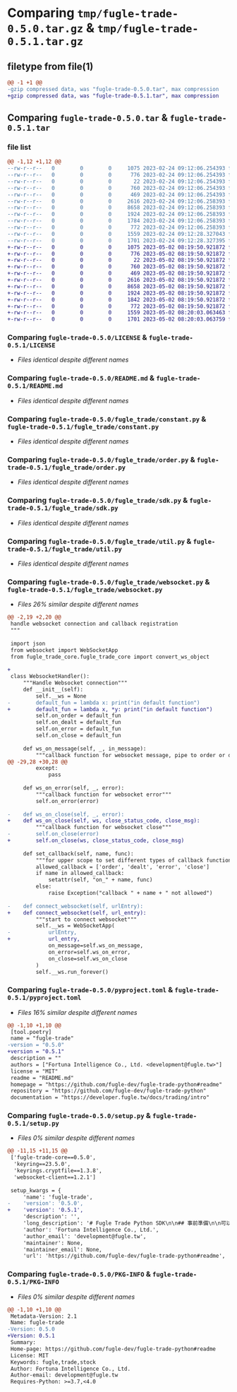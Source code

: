 # Comparing `tmp/fugle-trade-0.5.0.tar.gz` & `tmp/fugle-trade-0.5.1.tar.gz`

## filetype from file(1)

```diff
@@ -1 +1 @@
-gzip compressed data, was "fugle-trade-0.5.0.tar", max compression
+gzip compressed data, was "fugle-trade-0.5.1.tar", max compression
```

## Comparing `fugle-trade-0.5.0.tar` & `fugle-trade-0.5.1.tar`

### file list

```diff
@@ -1,12 +1,12 @@
--rw-r--r--   0        0        0     1075 2023-02-24 09:12:06.254393 fugle-trade-0.5.0/LICENSE
--rw-r--r--   0        0        0      776 2023-02-24 09:12:06.254393 fugle-trade-0.5.0/README.md
--rw-r--r--   0        0        0       22 2023-02-24 09:12:06.254393 fugle-trade-0.5.0/fugle_trade/__init__.py
--rw-r--r--   0        0        0      760 2023-02-24 09:12:06.254393 fugle-trade-0.5.0/fugle_trade/constant.py
--rw-r--r--   0        0        0      469 2023-02-24 09:12:06.254393 fugle-trade-0.5.0/fugle_trade/init.py
--rw-r--r--   0        0        0     2616 2023-02-24 09:12:06.258393 fugle-trade-0.5.0/fugle_trade/order.py
--rw-r--r--   0        0        0     8658 2023-02-24 09:12:06.258393 fugle-trade-0.5.0/fugle_trade/sdk.py
--rw-r--r--   0        0        0     1924 2023-02-24 09:12:06.258393 fugle-trade-0.5.0/fugle_trade/util.py
--rw-r--r--   0        0        0     1784 2023-02-24 09:12:06.258393 fugle-trade-0.5.0/fugle_trade/websocket.py
--rw-r--r--   0        0        0      772 2023-02-24 09:12:06.258393 fugle-trade-0.5.0/pyproject.toml
--rw-r--r--   0        0        0     1559 2023-02-24 09:12:28.327043 fugle-trade-0.5.0/setup.py
--rw-r--r--   0        0        0     1701 2023-02-24 09:12:28.327395 fugle-trade-0.5.0/PKG-INFO
+-rw-r--r--   0        0        0     1075 2023-05-02 08:19:50.921872 fugle-trade-0.5.1/LICENSE
+-rw-r--r--   0        0        0      776 2023-05-02 08:19:50.921872 fugle-trade-0.5.1/README.md
+-rw-r--r--   0        0        0       22 2023-05-02 08:19:50.921872 fugle-trade-0.5.1/fugle_trade/__init__.py
+-rw-r--r--   0        0        0      760 2023-05-02 08:19:50.921872 fugle-trade-0.5.1/fugle_trade/constant.py
+-rw-r--r--   0        0        0      469 2023-05-02 08:19:50.921872 fugle-trade-0.5.1/fugle_trade/init.py
+-rw-r--r--   0        0        0     2616 2023-05-02 08:19:50.921872 fugle-trade-0.5.1/fugle_trade/order.py
+-rw-r--r--   0        0        0     8658 2023-05-02 08:19:50.921872 fugle-trade-0.5.1/fugle_trade/sdk.py
+-rw-r--r--   0        0        0     1924 2023-05-02 08:19:50.921872 fugle-trade-0.5.1/fugle_trade/util.py
+-rw-r--r--   0        0        0     1842 2023-05-02 08:19:50.921872 fugle-trade-0.5.1/fugle_trade/websocket.py
+-rw-r--r--   0        0        0      772 2023-05-02 08:19:50.921872 fugle-trade-0.5.1/pyproject.toml
+-rw-r--r--   0        0        0     1559 2023-05-02 08:20:03.063463 fugle-trade-0.5.1/setup.py
+-rw-r--r--   0        0        0     1701 2023-05-02 08:20:03.063759 fugle-trade-0.5.1/PKG-INFO
```

### Comparing `fugle-trade-0.5.0/LICENSE` & `fugle-trade-0.5.1/LICENSE`

 * *Files identical despite different names*

### Comparing `fugle-trade-0.5.0/README.md` & `fugle-trade-0.5.1/README.md`

 * *Files identical despite different names*

### Comparing `fugle-trade-0.5.0/fugle_trade/constant.py` & `fugle-trade-0.5.1/fugle_trade/constant.py`

 * *Files identical despite different names*

### Comparing `fugle-trade-0.5.0/fugle_trade/order.py` & `fugle-trade-0.5.1/fugle_trade/order.py`

 * *Files identical despite different names*

### Comparing `fugle-trade-0.5.0/fugle_trade/sdk.py` & `fugle-trade-0.5.1/fugle_trade/sdk.py`

 * *Files identical despite different names*

### Comparing `fugle-trade-0.5.0/fugle_trade/util.py` & `fugle-trade-0.5.1/fugle_trade/util.py`

 * *Files identical despite different names*

### Comparing `fugle-trade-0.5.0/fugle_trade/websocket.py` & `fugle-trade-0.5.1/fugle_trade/websocket.py`

 * *Files 26% similar despite different names*

```diff
@@ -2,19 +2,20 @@
 handle websocket connection and callback registration
 """
 
 import json
 from websocket import WebSocketApp
 from fugle_trade_core.fugle_trade_core import convert_ws_object
 
+
 class WebsocketHandler():
     """Handle Websocket connection"""
     def __init__(self):
         self.__ws = None
-        default_fun = lambda x: print("in default function")
+        default_fun = lambda x, *y: print("in default function")
         self.on_order = default_fun
         self.on_dealt = default_fun
         self.on_error = default_fun
         self.on_close = default_fun
 
     def ws_on_message(self, _, in_message):
         """callback function for websocket message, pipe to order or dealt
@@ -29,28 +30,28 @@
         except:
             pass
 
     def ws_on_error(self, _, error):
         """callback function for websocket error"""
         self.on_error(error)
 
-    def ws_on_close(self, _, error):
+    def ws_on_close(self, ws, close_status_code, close_msg):
         """callback function for websocket close"""
-        self.on_close(error)
+        self.on_close(ws, close_status_code, close_msg)
 
     def set_callback(self, name, func):
         """for upper scope to set different types of callback function"""
         allowed_callback = ['order', 'dealt', 'error', 'close']
         if name in allowed_callback:
             setattr(self, "on_" + name, func)
         else:
             raise Exception("callback " + name + " not allowed")
 
-    def connect_websocket(self, urlEntry):
+    def connect_websocket(self, url_entry):
         """start to connect websocket"""
         self.__ws = WebSocketApp(
-            urlEntry,
+            url_entry,
             on_message=self.ws_on_message,
             on_error=self.ws_on_error,
             on_close=self.ws_on_close
         )
         self.__ws.run_forever()
```

### Comparing `fugle-trade-0.5.0/pyproject.toml` & `fugle-trade-0.5.1/pyproject.toml`

 * *Files 16% similar despite different names*

```diff
@@ -1,10 +1,10 @@
 [tool.poetry]
 name = "fugle-trade"
-version = "0.5.0"
+version = "0.5.1"
 description = ""
 authors = ["Fortuna Intelligence Co., Ltd. <development@fugle.tw>"]
 license = "MIT"
 readme = "README.md"
 homepage = "https://github.com/fugle-dev/fugle-trade-python#readme"
 repository = "https://github.com/fugle-dev/fugle-trade-python"
 documentation = "https://developer.fugle.tw/docs/trading/intro"
```

### Comparing `fugle-trade-0.5.0/setup.py` & `fugle-trade-0.5.1/setup.py`

 * *Files 0% similar despite different names*

```diff
@@ -11,15 +11,15 @@
 ['fugle-trade-core==0.5.0',
  'keyring==23.5.0',
  'keyrings.cryptfile==1.3.8',
  'websocket-client==1.2.1']
 
 setup_kwargs = {
     'name': 'fugle-trade',
-    'version': '0.5.0',
+    'version': '0.5.1',
     'description': '',
     'long_description': '# Fugle Trade Python SDK\n\n## 事前準備\n\n可以參考 https://developer.fugle.tw/docs/trading/prerequisites 完成申請金鑰相關步驟\n\n## QuickStart\n\n```python\nfrom configparser import ConfigParser\nfrom fugle_trade.sdk import SDK\nfrom fugle_trade.order import OrderObject\nfrom fugle_trade.constant import (APCode, Trade, PriceFlag, BSFlag, Action)\n\nconfig = ConfigParser()\nconfig.read(\'./config.ini\')\nsdk = SDK(config)\nsdk.login()\n\norder = OrderObject(\n    buy_sell = Action.Buy,\n    price = 28.00,\n    stock_no = "2884",\n    quantity = 2,\n    ap_code = APCode.Common\n)\nsdk.place_order(order)\n\n```\n\n## Detail\n\n所有 function 跟 response 可以在專屬文件頁查到相關資訊\n\nhttps://developer.fugle.tw/docs/trading/reference/python\n\n\n## License\n\n[MIT](LICENSE)\n',
     'author': 'Fortuna Intelligence Co., Ltd.',
     'author_email': 'development@fugle.tw',
     'maintainer': None,
     'maintainer_email': None,
     'url': 'https://github.com/fugle-dev/fugle-trade-python#readme',
```

### Comparing `fugle-trade-0.5.0/PKG-INFO` & `fugle-trade-0.5.1/PKG-INFO`

 * *Files 0% similar despite different names*

```diff
@@ -1,10 +1,10 @@
 Metadata-Version: 2.1
 Name: fugle-trade
-Version: 0.5.0
+Version: 0.5.1
 Summary: 
 Home-page: https://github.com/fugle-dev/fugle-trade-python#readme
 License: MIT
 Keywords: fugle,trade,stock
 Author: Fortuna Intelligence Co., Ltd.
 Author-email: development@fugle.tw
 Requires-Python: >=3.7,<4.0
```

